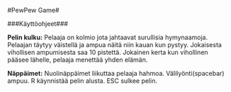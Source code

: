 #PewPew Game#

###Käyttöohjeet###

**Pelin kulku:**
Pelaaja on kolmio jota jahtaavat surullisia hymynaamoja. Pelaajan täytyy
väistellä ja ampua näitä niin kauan kun pystyy. Jokaisesta vihollisen
ampumisesta saa 10 pistettä. Jokainen kerta kun vihollinen pääsee
lähelle, pelaaja menettää yhden elämän.

**Näppäimet:**
Nuolinäppäimet liikuttaa pelaaja hahmoa.
Välilyönti(spacebar) ampuu.
R käynnistää pelin alusta.
ESC sulkee pelin.

